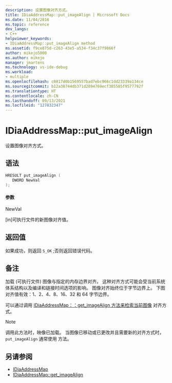 ```yaml
---
description: 设置图像对齐方式。
title: IDiaAddressMap::put_imageAlign | Microsoft Docs
ms.date: 11/04/2016
ms.topic: reference
dev_langs:
- C++
helpviewer_keywords:
- IDiaAddressMap::put_imageAlign method
ms.assetid: f9ce875d-c263-43e5-a534-f34c37f9866f
author: mikejo5000
ms.author: mikejo
manager: jmartens
ms.technology: vs-ide-debug
ms.workload:
- multiple
ms.openlocfilehash: c0817d0b1569557bad7ebc966c1dd23339a134ce
ms.sourcegitcommit: b12a38744db371d2894769ecf305585f9577792f
ms.translationtype: HT
ms.contentlocale: zh-CN
ms.lasthandoff: 09/13/2021
ms.locfileid: "127832347"
---
```

# <a name="idiaaddressmapput_imagealign"></a>IDiaAddressMap::put_imageAlign
设置图像对齐方式。

## <a name="syntax"></a>语法

```C++
HRESULT put_imageAlign ( 
   DWORD NewVal
);
```

#### <a name="parameters"></a>参数
 NewVal

[in]可执行文件的新图像对齐值。

## <a name="return-value"></a>返回值
 如果成功，则返回 `S_OK` ;否则返回错误代码。

## <a name="remarks"></a>备注
 加载 (可执行文件) 图像与指定的内存边界对齐。 这种对齐方式可能会受当前系统体系结构以及编译和链接时间选项的影响。 图像对齐始终位于字节边界上。 下图对齐值有效：1、2、4、8、16、32 和 64 字节边界。

 可以通过调用 [IDiaAddressMap：：get_imageAlign 方法来检索当前图像](../../debugger/debug-interface-access/idiaaddressmap-get-imagealign.md) 对齐方式。

> [!NOTE]
> 调用此方法时，映像已加载。 当图像已移动或已更改并且需要新的对齐方式时， `put_imageAlign` 通常使用 方法。

## <a name="see-also"></a>另请参阅
- [IDiaAddressMap](../../debugger/debug-interface-access/idiaaddressmap.md)
- [IDiaAddressMap::get_imageAlign](../../debugger/debug-interface-access/idiaaddressmap-get-imagealign.md)

